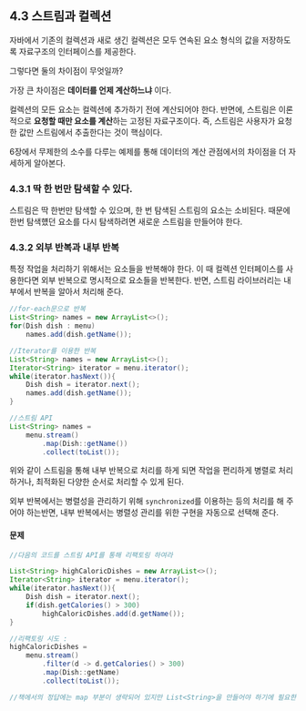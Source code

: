 ## 4.3 스트림과 컬렉션

자바에서 기존의 컬렉션과 새로 생긴 컬렉션은 모두 연속된 요소 형식의 값을 저장하도록 자료구조의 인터페이스를 제공한다. 

그렇다면 둘의 차이점이 무엇일까?

가장 큰 차이점은 **데이터를 언제 계산하느냐** 이다.

컬렉션의 모든 요소는 컬렉션에 추가하기 전에 계산되어야 한다. 
반면에, 스트림은 이론적으로 **요청할 때만 요소를 계산**하는 고정된 자료구조이다. 즉, 스트림은 사용자가 요청한 값만 스트림에서 추출한다는 것이 핵심이다. 

6장에서 무제한의 소수를 다루는 예제를 통해 데이터의 계산 관점에서의 차이점을 더 자세하게 알아본다. 

### 4.3.1 딱 한 번만 탐색할 수 있다. 

스트림은 딱 한번만 탐색할 수 있으며, 한 번 탐색된 스트림의 요소는 소비된다. 때문에 한번 탐색헀던 요소를 다시 탐색하려면 새로운 스트림을 만들어야 한다. 

### 4.3.2 외부 반복과 내부 반복

특정 작업을 처리하기 위해서는 요소들을 반복해야 한다. 이 때 컬렉션 인터페이스를 사용한다면 외부 반복으로 명시적으로 요소들을 반복한다. 
반면, 스트림 라이브러리는 내부에서 반복을 알아서 처리해 준다. 

```java
//for-each문으로 반복
List<String> names = new ArrayList<>();
for(Dish dish : menu)
	names.add(dish.getName());

//Iterator를 이용한 반복
List<String> names = new ArrayList<>();
Iterator<String> iterator = menu.iterator();
while(iterator.hasNext()){
	Dish dish = iterator.next();
	names.add(dish.getName());
}

//스트림 API
List<String> names = 
	menu.stream()
		.map(Dish::getName())
		.collect(toList());					
```

위와 같이 스트림을 통해 내부 반복으로 처리를 하게 되면 작업을 편리하게 병렬로 처리하거나, 최적화된 다양한 순서로 처리할 수 있게 된다. 

외부 반복에서는 병렬성을 관리하기 위해 `synchronized`를 이용하는 등의 처리를 해 주어야 하는반면, 내부 반복에서는 병렬성 관리를 위한 구현을 자동으로 선택해 준다.

#### 문제

```java
//다음의 코드를 스트림 API를 통해 리팩토링 하여라

List<String> highCaloricDishes = new ArrayList<>();
Iterator<String> iterator = menu.iterator();
while(iterator.hasNext()){
	Dish dish = iterator.next();
	if(dish.getCalories() > 300)
		highCaloricDishes.add(d.getName());
}

//리팩토링 시도 : 
highCaloricDishes = 
	menu.stream()
		.filter(d -> d.getCalories() > 300)
		.map(Dish::getName)
		.collect(toList());

//책에서의 정답에는 map 부분이 생략되어 있지만 List<String>을 만들어야 하기에 필요한 것 같음
```
